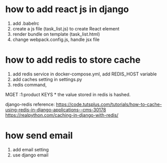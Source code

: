 
# how to add react js in django

1. add .babelrc
2. create a js file (task_list.js) to create React element
3. render bundle on template (task_list.html)
4. change webpack.config.js, handle jsx file


# how to add redis to store cache

1. add redis service in docker-compose.yml, add REDIS_HOST variable
2. add caches setting in settings.py
3. redis command,

MGET :1:product
KEYS *
the value stored in redis is hashed.


django-redis reference:
https://code.tutsplus.com/tutorials/how-to-cache-using-redis-in-django-applications--cms-30178
https://realpython.com/caching-in-django-with-redis/

# how send email
1. add email setting
2. use django email
